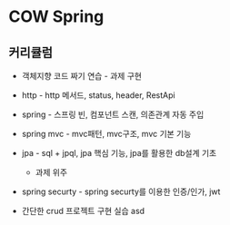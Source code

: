 # COW Spring

## 커리큘럼
- 객체지향 코드 짜기 연습 - 과제 구현

- http - http 메서드, status, header, RestApi

- spring - 스프링 빈, 컴포넌트 스캔, 의존관계 자동 주입

- spring mvc - mvc패턴, mvc구조, mvc 기본 기능

- jpa - sql + jpql, jpa 핵심 기능, jpa를 활용한 db설계 기초
    - 과제 위주
    
- spring securty - spring securty를 이용한 인증/인가, jwt

- 간단한 crud 프로젝트 구현 실습
asd
